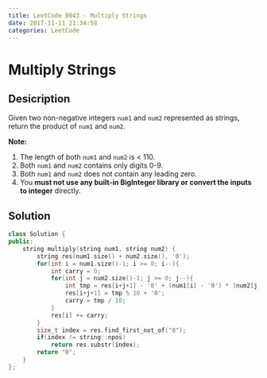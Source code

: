 ```yaml
---
title: LeetCode 0043 - Multiply Strings
date: 2017-11-11 21:34:58
categories: LeetCode
---
```

# Multiply Strings #

<!--more-->

## Desicription ##

Given two non-negative integers ``num1`` and ``num2`` represented as strings, return the product of ``num1`` and ``num2``.

**Note:**

1. The length of both `num1` and `num2` is < 110.
1. Both `num1` and `num2` contains only digits 0-9.
1. Both `num1` and `num2` does not contain any leading zero.
1. You **must not use any built-in BigInteger library or convert the inputs to integer** directly.

## Solution ##

```cpp
class Solution {
public:
    string multiply(string num1, string num2) {
        string res(num1.size() + num2.size(), '0');
        for(int i = num1.size()-1; i >= 0; i--){
            int carry = 0;
            for(int j = num2.size()-1; j >= 0; j--){
                int tmp = res[i+j+1] - '0' + (num1[i] - '0') * (num2[j] - '0') + carry;
                res[i+j+1] = tmp % 10 + '0';
                carry = tmp / 10;
            }
            res[i] += carry;
        }
        size_t index = res.find_first_not_of("0");
        if(index != string::npos)
            return res.substr(index);
        return "0";
    }
};
```